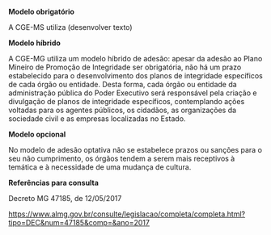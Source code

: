 **Modelo obrigatório**

A CGE-MS utiliza (desenvolver texto)

**Modelo híbrido**

A CGE-MG utiliza um modelo híbrido de adesão: apesar da adesão ao Plano Mineiro de Promoção de Integridade ser obrigatória, não há um prazo estabelecido para o desenvolvimento dos planos de integridade específicos de cada órgão ou entidade. Desta forma, cada órgão ou entidade da administração pública do Poder Executivo será responsável pela criação e divulgação de planos de integridade específicos, contemplando ações voltadas para os agentes públicos, os cidadãos, as organizações da sociedade civil e as empresas localizadas no Estado.  

**Modelo opcional**

No modelo de adesão optativa não se estabelece prazos ou sanções para o seu não cumprimento, os órgãos tendem a serem mais receptivos à temática e à necessidade de uma mudança de cultura.

**Referências para consulta**

Decreto MG 47185, de 12/05/2017

https://www.almg.gov.br/consulte/legislacao/completa/completa.html?tipo=DEC&num=47185&comp=&ano=2017

